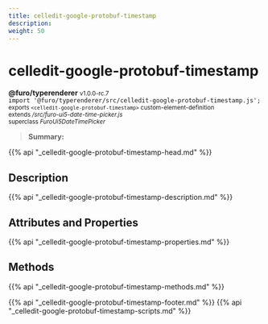 ```yaml
---
title: celledit-google-protobuf-timestamp
description: 
weight: 50
---
```


# celledit-google-protobuf-timestamp
**@furo/typerenderer** <small>v1.0.0-rc.7</small>
<br>`import '@furo/typerenderer/src/celledit-google-protobuf-timestamp.js';`<small>
<br>exports `<celledit-google-protobuf-timestamp>` custom-element-definition
<br>extends */src/furo-ui5-date-time-picker.js*
<br>superclass *FuroUi5DateTimePicker*</small>

> **Summary:** 

{{% api "_celledit-google-protobuf-timestamp-head.md" %}}

## Description



{{% api "_celledit-google-protobuf-timestamp-description.md" %}}


## Attributes and Properties
{{% api "_celledit-google-protobuf-timestamp-properties.md" %}}



## Methods
{{% api "_celledit-google-protobuf-timestamp-methods.md" %}}





{{% api "_celledit-google-protobuf-timestamp-footer.md" %}}
{{% api "_celledit-google-protobuf-timestamp-scripts.md" %}}
